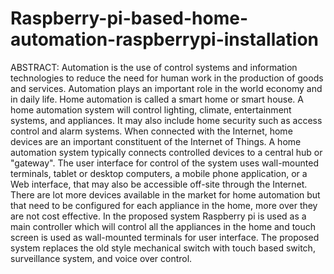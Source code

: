 # Raspberry-pi-based-home-automation-raspberrypi-installation
ABSTRACT: 
Automation is the use of control systems and information technologies to reduce the need for human work in the production of goods and services. Automation plays an important role in the world economy and in daily life. Home automation is called a smart home or smart house. A home automation system will control lighting, climate, entertainment systems, and appliances. It may also include home security such as access control and alarm systems. When connected with the Internet, home devices are an important constituent of the Internet of Things. A home automation system typically connects controlled devices to a central hub or "gateway". The user interface for control of the system uses wall-mounted terminals, tablet or desktop computers, a mobile phone application, or a Web interface, that may also be accessible off-site through the Internet. There are lot more devices available in the market for home automation but that need to be configured for each appliance in the home, more over they are not cost effective.  In the proposed system Raspberry pi is used as a main controller which will control all the appliances in the home and touch screen is used as wall-mounted terminals for user interface. The proposed system replaces the old style mechanical switch with touch based switch, surveillance system, and voice over control.      
